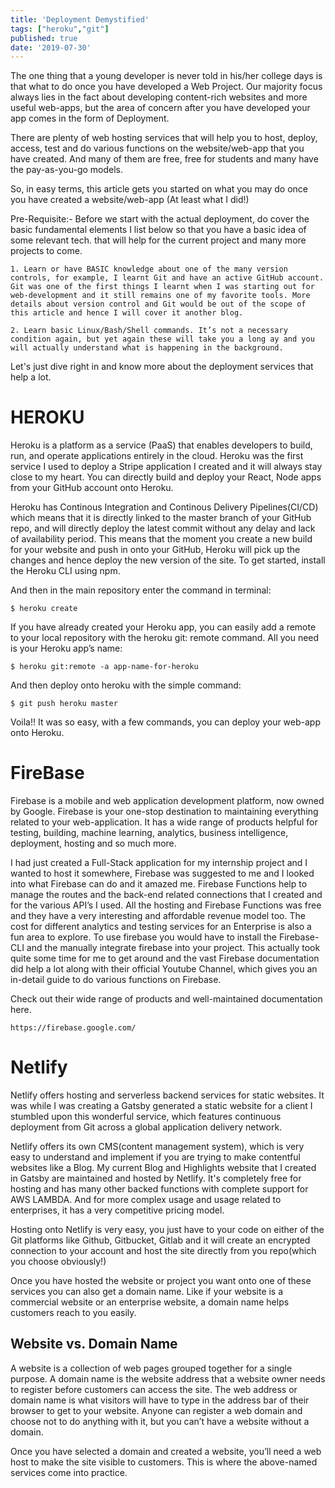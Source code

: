 ```yaml
---
title: 'Deployment Demystified'
tags: ["heroku","git"]
published: true
date: '2019-07-30'
---
```

The one thing that a young developer is never told in his/her college days is that what to do once you have developed a Web Project. Our majority focus always lies in the fact about developing content-rich websites and more useful web-apps, but the area of concern after you have developed your app comes in the form of Deployment.

There are plenty of web hosting services that will help you to host, deploy, access, test and do various functions on the website/web-app that you have created. And many of them are free, free for students and many have the pay-as-you-go models.

So, in easy terms, this article gets you started on what you may do once you have created a website/web-app (At least what I did!)

Pre-Requisite:-
Before we start with the actual deployment, do cover the basic fundamental elements I list below so that you have a basic idea of some relevant tech. that will help for the current project and many more projects to come.

    1. Learn or have BASIC knowledge about one of the many version controls, for example, I learnt Git and have an active GitHub account. Git was one of the first things I learnt when I was starting out for web-development and it still remains one of my favorite tools. More details about version control and Git would be out of the scope of this article and hence I will cover it another blog.

    2. Learn basic Linux/Bash/Shell commands. It’s not a necessary condition again, but yet again these will take you a long ay and you will actually understand what is happening in the background.

Let's just dive right in and know more about the deployment services that help a lot.

<h1>HEROKU</h1>

Heroku is a platform as a service (PaaS) that enables developers to build, run, and operate applications entirely in the cloud. Heroku was the first service I used to deploy a Stripe application I created and it will always stay close to my heart. You can directly build and deploy your React, Node apps from your GitHub account onto Heroku.

Heroku has Continous Integration and Continous Delivery Pipelines(CI/CD) which means that it is directly linked to the master branch of your GitHub repo, and will directly deploy the latest commit without any delay and lack of availability period. This means that the moment you create a new build for your website and push in onto your GitHub, Heroku will pick up the changes and hence deploy the new version of the site.
To get started, install the Heroku CLI using npm.

And then in the main repository enter the command in terminal:

    $ heroku create

If you have already created your Heroku app, you can easily add a remote to your local repository with the heroku git: remote command. All you need is your Heroku app’s name:

    $ heroku git:remote -a app-name-for-heroku

And then deploy onto heroku with the simple command:

    $ git push heroku master



Voila!! It was so easy, with a few commands, you can deploy your web-app onto Heroku.

<h1>FireBase</h1>

Firebase is a mobile and web application development platform, now owned by Google. Firebase is your one-stop destination to maintaining everything related to your web-application. It has a wide range of products helpful for testing, building, machine learning, analytics, business intelligence, deployment, hosting and so much more.

I had just created a Full-Stack application for my internship project and I wanted to host it somewhere, Firebase was suggested to me and I looked into what Firebase can do and it amazed me. Firebase Functions help to manage the routes and the back-end related connections that I created and for the various API’s I used. All the hosting and Firebase Functions was free and they have a very interesting and affordable revenue model too. The cost for different analytics and testing services for an Enterprise is also a fun area to explore.
To use firebase you would have to install the Firebase-CLI and the manually integrate firebase into your project. This actually took quite some time for me to get around and the vast Firebase documentation did help a lot along with their official Youtube Channel, which gives you an in-detail guide to do various functions on Firebase.

Check out their wide range of products and well-maintained documentation here.

    https://firebase.google.com/

<h1>Netlify</h1>

Netlify offers hosting and serverless backend services for static websites. It was while I was creating a Gatsby generated a static website for a client I stumbled upon this wonderful service, which features continuous deployment from Git across a global application delivery network.

Netlify offers its own CMS(content management system), which is very easy to understand and implement if you are trying to make contentful websites like a Blog. My current Blog and Highlights website that I created in Gatsby are maintained and hosted by Netlify. It's completely free for hosting and has many other backed functions with complete support for AWS LAMBDA. And for more complex usage and usage related to enterprises, it has a very competitive pricing model.

Hosting onto Netlify is very easy, you just have to your code on either of the Git platforms like Github, Gitbucket, Gitlab and it will create an encrypted connection to your account and host the site directly from you repo(which you choose obviously!)


Once you have hosted the website or project you want onto one of these services you can also get a domain name. Like if your website is a commercial website or an enterprise website, a domain name helps customers reach to you easily.

<h2>Website vs. Domain Name</h2>

A website is a collection of web pages grouped together for a single purpose. A domain name is the website address that a website owner needs to register before customers can access the site. The web address or domain name is what visitors will have to type in the address bar of their browser to get to your website. Anyone can register a web domain and choose not to do anything with it, but you can’t have a website without a domain.

Once you have selected a domain and created a website, you’ll need a web host to make the site visible to customers. This is where the above-named services come into practice.